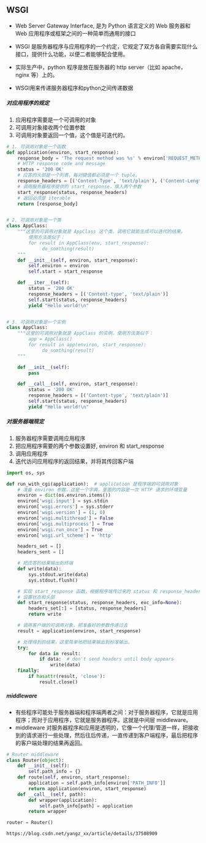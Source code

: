 ## WSGI

- Web Server Gateway Interface, 是为 Python 语言定义的 Web 服务器和 Web 应用程序或框架之间的一种简单而通用的接口
- WSGI 是服务器程序与应用程序的一个约定，它规定了双方各自需要实现什么接口，提供什么功能，以便二者能够配合使用。

- 实际生产中，python 程序是放在服务器的 http server（比如 apache， nginx 等）上的。

- WSGI用来传递服务器程序和python之间传递数据

##### 对应用程序的规定

1. 应用程序需要是一个可调用的对象
2. 可调用对象接收两个位置参数
3. 可调用对象要返回一个值，这个值是可迭代的。

```python
# 1. 可调用对象是一个函数
def application(environ, start_response):
    response_body = 'The request method was %s' % environ['REQUEST_METHOD']
    # HTTP response code and message
    status = '200 OK'
    # 应答的头部是一个列表，每对键值都必须是一个 tuple。
    response_headers = [('Content-Type', 'text/plain'), ('Content-Length', str(len(response_body)))]
    # 调用服务器程序提供的 start_response，填入两个参数
    start_response(status, response_headers)
    # 返回必须是 iterable
    return [response_body]


# 2. 可调用对象是一个类
class AppClass:
    """这里的可调用对象就是 AppClass 这个类，调用它就能生成可以迭代的结果。
        使用方法类似于： 
        for result in AppClass(env, start_response):
             do_somthing(result)
    """
    def __init__(self, environ, start_response):
        self.environ = environ
        self.start = start_response

    def __iter__(self):
        status = '200 OK'
        response_headers = [('Content-type', 'text/plain')]
        self.start(status, response_headers)
        yield "Hello world!\n"


# 3. 可调用对象是一个实例 
class AppClass:
    """这里的可调用对象就是 AppClass 的实例，使用方法类似于： 
        app = AppClass()
        for result in app(environ, start_response):
             do_somthing(result)
    """

    def __init__(self):
        pass

    def __call__(self, environ, start_response):
        status = '200 OK'
        response_headers = [('Content-type', 'text/plain')]
        self.start(status, response_headers)
        yield "Hello world!\n"
```

##### 对服务器端规定

1. 服务器程序需要调用应用程序
2. 把应用程序需要的两个参数设置好, environ 和 start_response
3. 调用应用程序
4. 迭代访问应用程序的返回结果，并将其传回客户端

```python
import os, sys

def run_with_cgi(application):  # application 是程序端的可调用对象
    # 准备 environ 参数，这是一个字典，里面的内容是一次 HTTP 请求的环境变量
    environ = dict(os.environ.items())
    environ['wsgi.input'] = sys.stdin
    environ['wsgi.errors'] = sys.stderr
    environ['wsgi.version'] = (1, 0)
    environ['wsgi.multithread'] = False
    environ['wsgi.multiprocess'] = True
    environ['wsgi.run_once'] = True
    environ['wsgi.url_scheme'] = 'http'

    headers_set = []
    headers_sent = []

    # 把应答的结果输出到终端
    def write(data):
        sys.stdout.write(data)
        sys.stdout.flush()

    # 实现 start_response 函数，根据程序端传过来的 status 和 response_headers 参数，
    # 设置状态和头部
    def start_response(status, response_headers, exc_info=None):
        headers_set[:] = [status, response_headers]
        return write

    # 调用客户端的可调用对象，把准备好的参数传递过去
    result = application(environ, start_response)

    # 处理得到的结果，这里简单地把结果输出到标准输出。
    try:
        for data in result:
            if data:  # don't send headers until body appears
                write(data)
    finally:
        if hasattr(result, 'close'):
            result.close()
```

##### middleware

- 有些程序可能处于服务器端和程序端两者之间：对于服务器程序，它就是应用程序；而对于应用程序，它就是服务器程序。这就是中间层 middleware。
- middleware 对服务器程序和应用是透明的，它像一个代理/管道一样，把接收到的请求进行一些处理，然后往后传递，一直传递到客户端程序，最后把程序的客户端处理的结果再返回。

```python
# Router middleware
class Router(object):
    def __init__(self):
        self.path_info = {}
    def route(self, environ, start_response):
        application = self.path_info[environ['PATH_INFO']]
        return application(environ, start_response)
    def __call__(self, path):
        def wrapper(application):
            self.path_info[path] = application
        return wrapper

router = Router()
```



```
https://blog.csdn.net/yangz_xx/article/details/37508909



```









